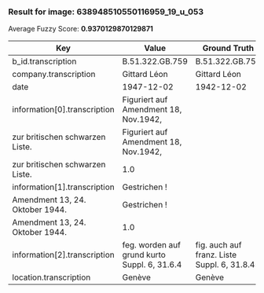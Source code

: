 ### Result for image: 638948510550116959_19_u_053
Average Fuzzy Score: **0.9370129870129871**
<small>

| Key | Value | Ground Truth | Score |
| --- | --- | --- | --- |
| b_id.transcription | B.51.322.GB.759 | B.51.322.GB.759 | 1.0 |
| company.transcription | Gittard Léon | Gittard Léon | 1.0 |
| date | 1947-12-02 | 1942-12-02 | 0.9 |
| information[0].transcription | Figuriert auf Amendment 18, Nov.1942,
zur britischen schwarzen Liste. | Figuriert auf Amendment 18, Nov.1942,
zur britischen schwarzen Liste. | 1.0 |
| information[1].transcription | Gestrichen !
Amendment 13, 24. Oktober 1944. | Gestrichen !
Amendment 13, 24. Oktober 1944. | 1.0 |
| information[2].transcription | feg. worden auf grund kurto Suppl. 6, 31.6.4 | fig. auch auf franz. Liste Suppl. 6, 31.8.45 | 0.6590909090909092 |
| location.transcription | Genève | Genève | 1.0 |

</small>
